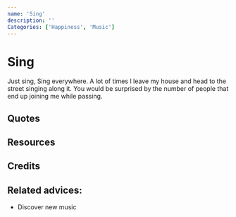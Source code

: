 ```yaml
---
name: 'Sing'
description: ''
Categories: ['Happiness', 'Music']
---
```

# Sing

Just sing, Sing everywhere. A lot of times I leave my house and head to the street singing along it. You would be surprised by the number of people that end up joining me while passing.

## Quotes

## Resources

## Credits

## Related advices:

- Discover new music
